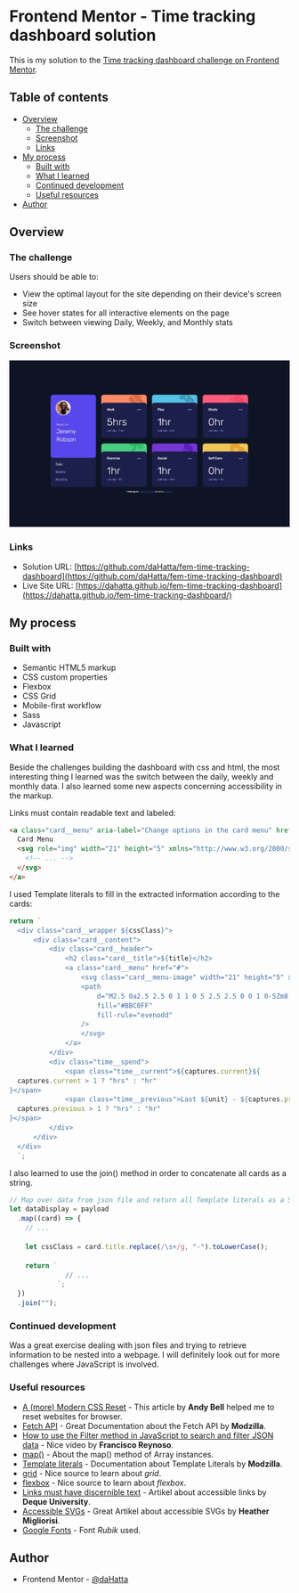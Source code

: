 # Frontend Mentor - Time tracking dashboard solution

This is my solution to the [Time tracking dashboard challenge on Frontend Mentor](https://www.frontendmentor.io/challenges/time-tracking-dashboard-UIQ7167Jw).

## Table of contents

- [Overview](#overview)
  - [The challenge](#the-challenge)
  - [Screenshot](#screenshot)
  - [Links](#links)
- [My process](#my-process)
  - [Built with](#built-with)
  - [What I learned](#what-i-learned)
  - [Continued development](#continued-development)
  - [Useful resources](#useful-resources)
- [Author](#author)

## Overview

### The challenge

Users should be able to:

- View the optimal layout for the site depending on their device's screen size
- See hover states for all interactive elements on the page
- Switch between viewing Daily, Weekly, and Monthly stats

### Screenshot

![Time tracking dashboard](./screenshot.jpg)

### Links

- Solution URL: [https://github.com/daHatta/fem-time-tracking-dashboard](https://github.com/daHatta/fem-time-tracking-dashboard)
- Live Site URL: [https://dahatta.github.io/fem-time-tracking-dashboard](https://dahatta.github.io/fem-time-tracking-dashboard/)

## My process

### Built with

- Semantic HTML5 markup
- CSS custom properties
- Flexbox
- CSS Grid
- Mobile-first workflow
- Sass
- Javascript

### What I learned

Beside the challenges building the dashboard with css and html, the most interesting thing I learned was
the switch between the daily, weekly and monthly data. I also learned some new aspects concerning accessibility
in the markup.

Links must contain readable text and labeled:

```html
<a class="card__menu" aria-label="Change options in the card menu" href="#">
  Card Menu
  <svg role="img" width="21" height="5" xmlns="http://www.w3.org/2000/svg">
    <!-- ... -->
  </svg>
</a>
```

I used Template literals to fill in the extracted information according to the cards:

```js
return `
  <div class="card__wrapper ${cssClass}">
      <div class="card__content">
          <div class="card__header">
              <h2 class="card__title">${title}</h2>
              <a class="card__menu" href="#">
                  <svg class="card__menu-image" width="21" height="5" xmlns="http://www.w3.org/2000/svg">
                  <path 
                      d="M2.5 0a2.5 2.5 0 1 1 0 5 2.5 2.5 0 0 1 0-5Zm8 0a2.5 2.5 0 1 1 0 5 2.5 2.5 0 0 1 0-5Zm8 0a2.5 2.5 0 1 1 0 5 2.5 2.5 0 0 1 0-5Z"
                      fill="#BBC0FF"
                      fill-rule="evenodd"
                  />
                  </svg>
              </a>
          </div>
          <div class="time__spend">
              <span class="time__current">${captures.current}${
  captures.current > 1 ? "hrs" : "hr"
}</span>
              <span class="time__previous">Last ${unit} - ${captures.previous}${
  captures.previous > 1 ? "hrs" : "hr"
}</span>
          </div>
      </div>
  </div>
  `;
```

I also learned to use the join() method in order to concatenate all cards as a string.

```js
// Map over data from json file and return all Template literals as a String
let dataDisplay = payload
  .map((card) => {
    // ...

    let cssClass = card.title.replace(/\s+/g, "-").toLowerCase();

    return `
              // ...
            `;
  })
  .join("");
```

### Continued development

Was a great exercise dealing with json files and trying to retrieve information to be nested into a webpage.
I will definitely look out for more challenges where JavaScript is involved.

### Useful resources

- [A (more) Modern CSS Reset](https://piccalil.li/blog/a-more-modern-css-reset/) - This article by **Andy Bell** helped me to reset websites for browser.
- [Fetch API](https://developer.mozilla.org/en-US/docs/Web/API/Fetch_API/Using_Fetch) - Great Documentation about the Fetch API by **Modzilla**.
- [How to use the Filter method in JavaScript to search and filter JSON data](https://www.youtube.com/watch?v=0WPCyqW6N7Y) - Nice video by **Francisco Reynoso**.
- [map()](https://developer.mozilla.org/en-US/docs/Web/JavaScript/Reference/Global_Objects/Array/map) - About the map() method of Array instances.
- [Template literals](https://developer.mozilla.org/en-US/docs/Web/JavaScript/Reference/Template_literals) - Documentation about Template Literals by **Modzilla**.
- [grid](https://developer.mozilla.org/en-US/docs/Web/CSS/grid) - Nice source to learn about _grid_.
- [flexbox](https://developer.mozilla.org/en-US/docs/Learn/CSS/CSS_layout/Flexbox) - Nice source to learn about _flexbox_.
- [Links must have discernible text](https://dequeuniversity.com/rules/axe/4.6/link-name) - Artikel about accessible links by **Deque University**.
- [Accessible SVGs](https://css-tricks.com/accessible-svgs/) - Great Artikel about accessible SVGs by **Heather Migliorisi**.
- [Google Fonts](https://fonts.google.com/specimen/Rubik) - Font _Rubik_ used.

## Author

- Frontend Mentor - [@daHatta](https://www.frontendmentor.io/profile/daHatta)
